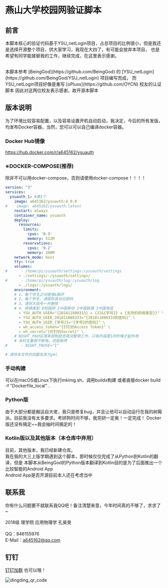 # 燕山大学校园网验证脚本

## 前言

本脚本核心的验证代码基于YSU_netLogin项目，占总项目的比例很小，但是我还是选择开源整个项目，供大家学习，我现在大四了，有可能会放弃本项目，
也是希望有同学能接替我的工作，继续完成，在这里表示感谢。

<br>
本脚本参考 [BeingGod](https://github.com/BeingGod)
的 [YSU_netLogin](https://github.com/BeingGod/YSU_netLogin) 项目编写而成，
而YSU_netLogin项目好像是重写 [oPluss](https://github.com/OYCN) 校友的认证脚本
因此对这两位校友表示感谢，故开源本脚本

## 版本说明

为了环境比较容易配置，以及容易设置开机自动启动，我决定，今后的所有发版，均发布Docker容器，当然，您可以可以自己编译docker容器。

### Docker Hub镜像
https://hub.docker.com/r/a645162/ysuauth

### ※DOCKER-COMPOSE(推荐)

除非不可以用docker-compose，否则请使用docker-compose！！！！

```YAML
version: "3"
services:
  ysuauth_1: #第1个
    image: a645162/ysuauth:4.0.0
#    image: a645162/ysuauth:latest
    restart: always
    container_name: ysuauth
    deploy:
      resources:
        limits:
          cpus: '0.3'
          memory: 512M
        reservations:
          cpus: '0.2'
          memory: 200M
    network_mode: host
    tty: true
    volumes:
#      - /home/pi/ysuauth/settings:/ysuauth/settings
      - ./settings/:/ysuauth/settings/
#      - /home/pi/ysuauth/log:/ysuauth/log
      - ./logs/:/ysuauth/logs/
    environment:
    # 1、每个学生之间使用&隔开
    # 2、每个学生，请提供其对应密码
    # 3、请将大括号一并删除
    # 4、网络类型 0校园网 1中国移动 2中国联通 3中国电信
      - YSU_AUTH_USER="{201811080333} = {3}&{学号2} = {支持的网络类型}}" \
      - YSU_AUTH_USER_201811080333="{201811080333的密码}" \
      - YSU_AUTH_USER_{学号2}="{学号2的密码}" \
      - wh_access_token="{钉钉的Access Token}" \
      - wh_secret="{钉钉的Secret}" \
    # NIGHT_PAUSE用来控制是否夜间暂停工作，只有内容是1的时候才起作用
    # 本科生暑假不断电，但是断网
#      - NIGHT_PAUSE="1"

# 请将本文件的后戳名改为yml
```

### 手动构建
可以在macOS或Linux下执行mkimg.sh，调用buildx构建
或者直接docker build -f "Dockerfile_local" .

### Python版

由于大部分都是搬运自大佬，我只是修复bug，并且让他可以自动运行在我的树莓派。目前我没有太多要求。考研狗时间不够，我完研一定奥！一定完成！
Docker版还没有搞定~~我会抽时间搞定的！

### Kotlin版以及其他版本（本仓库中弃用）
目前，其他版本，我已经新建仓库。
<br>
我在我的大三上版学期遇到这个脚本，那时候仅仅完成了从Python到Kotlin的翻译，但是
本脚本从BeingGod的Python版本翻译到Kotlin目的是为了后面推出一个比较智能的Android App
<br>
Android App是否开源目前本人还在考虑当中

## 联系我
你有什么问题要不就联系我QQ吧！备注清楚来意，今年时间真的不够了，求求了~
<br><br>
2018级 理学院 应用物理学 孔昊旻
<br><br>
QQ：846155976
<br>
E-Mail：a645162@qq.com

## 钉钉
[钉钉加群](https://h5.dingtalk.com/circle/healthCheckin.html?corpId=ding99dabd69bc14820726501c2c33ba7dcb)
也可以哦！

![dingding_qr_code](img/WechatIMG725.jpg)